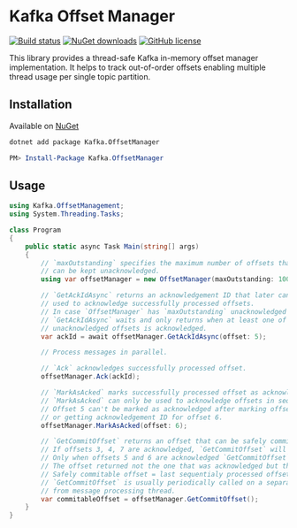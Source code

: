 # Kafka Offset Manager

[![Build status](https://img.shields.io/github/workflow/status/tautvydasversockas/kafka-offset-manager/publish-nuget)](https://github.com/tautvydasversockas/kafka-offset-manager/actions/workflows/pipeline.yml)
[![NuGet downloads](https://img.shields.io/nuget/v/kafka.offsetmanager.svg)](https://www.nuget.org/packages/Kafka.OffsetManager/)
[![GitHub license](https://img.shields.io/github/license/mashape/apistatus.svg)](https://github.com/tautvydasversockas/kafka-offset-manager/blob/main/LICENSE)

This library provides a thread-safe Kafka in-memory offset manager implementation. It helps to track out-of-order offsets enabling multiple thread usage per single topic partition. 

## Installation

Available on [NuGet](https://www.nuget.org/packages/Kafka.OffsetManager/)

```bash
dotnet add package Kafka.OffsetManager
```

```powershell
PM> Install-Package Kafka.OffsetManager
```

## Usage

```csharp
using Kafka.OffsetManagement;
using System.Threading.Tasks;

class Program
{
    public static async Task Main(string[] args)
    {
        // `maxOutstanding` specifies the maximum number of offsets that
        // can be kept unacknowledged.
        using var offsetManager = new OffsetManager(maxOutstanding: 10000);

        // `GetAckIdAsync` returns an acknowledgement ID that later can be
        // used to acknowledge successfully processed offsets.
        // In case `OffsetManager` has `maxOutstanding` unacknowledged offsets,
        // `GetAckIdAsync` waits and only returns when at least one of the 
        // unacknowledged offsets is acknowledged.
        var ackId = await offsetManager.GetAckIdAsync(offset: 5);

        // Process messages in parallel.

        // `Ack` acknowledges successfully processed offset.
        offsetManager.Ack(ackId);

        // `MarkAsAcked` marks successfully processed offset as acknowledged.
        // `MarkAsAcked` can only be used to acknowledge offsets in sequential manner.
        // Offset 5 can't be marked as acknowledged after marking offset 6 as acknowledged 
        // or getting acknowledgement ID for offset 6.
        offsetManager.MarkAsAcked(offset: 6);

        // `GetCommitOffset` returns an offset that can be safely committed.
        // If offsets 3, 4, 7 are acknowledged, `GetCommitOffset` will return 5.
        // Only when offsets 5 and 6 are acknowledged `GetCommitOffset` will return 8.
        // The offset returned not the one that was acknowledged but the one that can be safely committed.
        // Safely commitable offset = last sequentialy processed offset + 1. 
        // `GetCommitOffset` is usually periodically called on a separate
        // from message processing thread.
        var commitableOffset = offsetManager.GetCommitOffset();
    }
}
```

